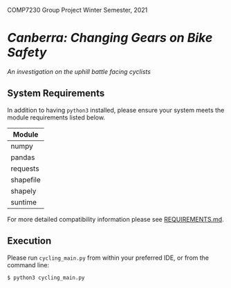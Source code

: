 COMP7230 Group Project
Winter Semester, 2021

# _Canberra: Changing Gears on Bike Safety_
_An investigation on the uphill battle facing cyclists_

## System Requirements

In addition to having `python3` installed, please ensure your system meets the module requirements listed below.  

| Module |
|--------|
| numpy |
| pandas |
| requests |
| shapefile |
| shapely |
| suntime |

For more detailed compatibility information please see [REQUIREMENTS.md](REQUIREMENTS.md).

## Execution

Please run `cycling_main.py` from within your preferred IDE, or from the command line:

```
$ python3 cycling_main.py
```
